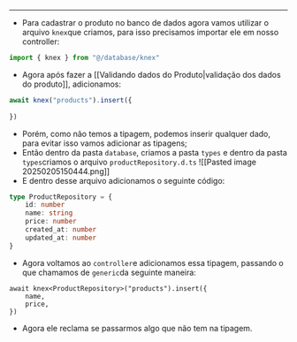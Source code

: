 ___
- Para cadastrar o produto no banco de dados agora vamos utilizar o arquivo `knex`que criamos, para isso precisamos importar ele em nosso controller:
```ts
import { knex } from "@/database/knex"
```
- Agora após fazer a [[Validando dados do Produto|validação dos dados do produto]], adicionamos:
```ts
await knex("products").insert({
	
})
```
- Porém, como não temos a tipagem, podemos inserir qualquer dado, para evitar isso vamos adicionar as tipagens;
- Então dentro da pasta `database`, criamos a pasta `types` e dentro da pasta `types`criamos o arquivo `productRepository.d.ts`
![[Pasted image 20250205150444.png]]
- E dentro desse arquivo adicionamos o seguinte código:
```ts
type ProductRepository = {
	id: number
	name: string
	price: number
	created_at: number
	updated_at: number
}
```
- Agora voltamos ao `controller`e adicionamos essa tipagem, passando o que chamamos de `generic`da seguinte maneira:
```Ts
await knex<ProductRepository>("products").insert({
	name,
	price,
})
```
- Agora ele reclama se passarmos algo que não tem na tipagem.